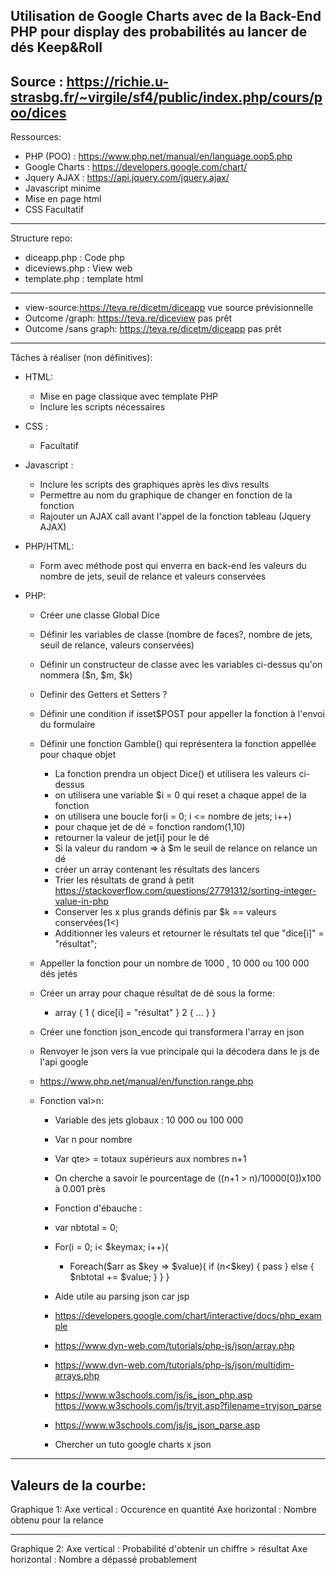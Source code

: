 Utilisation de Google Charts avec de la Back-End PHP pour display des probabilités au lancer de dés Keep&Roll
---------------------
Source : https://richie.u-strasbg.fr/~virgile/sf4/public/index.php/cours/poo/dices
---------------------
Ressources:
- PHP (POO) : https://www.php.net/manual/en/language.oop5.php
- Google Charts : https://developers.google.com/chart/
- Jquery AJAX : https://api.jquery.com/jquery.ajax/
- Javascript minime
- Mise en page html
- CSS Facultatif
---------------------
Structure repo:
- diceapp.php : Code php
- diceviews.php : View web
- template.php : template html
---------------------
- view-source:https://teva.re/dicetm/diceapp vue source prévisionnelle 
- Outcome /graph: https://teva.re/diceview pas prêt
- Outcome /sans graph: https://teva.re/dicetm/diceapp pas prêt
---------------------------------------------------------------------------------------------------------

Tâches à réaliser (non définitives):

- HTML:
   - Mise en page classique avec template PHP
   - Inclure les scripts nécessaires
   
- CSS :
   - Facultatif 
   
- Javascript :
   - Inclure les scripts des graphiques après les divs results
   - Permettre au nom du graphique de changer en fonction de la fonction
   - Rajouter un AJAX call avant l'appel de la fonction tableau (Jquery AJAX)
   
- PHP/HTML:
   - Form avec méthode post qui enverra en back-end les valeurs du nombre de jets, seuil de relance et valeurs conservées
   
- PHP:
   - Créer une classe Global Dice
   - Définir les variables de classe (nombre de faces?, nombre de jets, seuil de relance, valeurs conservées)
   - Définir un constructeur de classe avec les variables ci-dessus qu'on nommera ($n, $m, $k)
   - Definir des Getters et Setters ?
   - Définir une condition if isset$POST pour appeller la fonction à l'envoi du formulaire
   - Définir une fonction Gamble() qui représentera la fonction appellée pour chaque objet 
      - La fonction prendra un object Dice() et utilisera les valeurs ci-dessus
      - on utilisera une variable $i = 0 qui reset a chaque appel de la fonction
      - on utilisera une boucle for(i = 0; i <= nombre de jets; i++)
      - pour chaque jet de dé = fonction random(1,10)
      - retourner la valeur de jet[i] pour le dé
      - Si la valeur du random => à $m le seuil de relance on relance un dé
      - créer un array contenant les résultats des lancers 
      - Trier les résultats de grand à petit https://stackoverflow.com/questions/27791312/sorting-integer-value-in-php
      - Conserver les x plus grands définis par $k == valeurs conservées(1<)
      - Additionner les valeurs et retourner le résultats tel que "dice[i]" = "résultat";
   - Appeller la fonction pour un nombre de 1000 , 10 000 ou 100 000 dés jetés
   - Créer un array pour chaque résultat de dé sous la forme:
      - array {
              1 { dice[i] = "résultat" }
              2 { ... }
              }
   - Créer une fonction json_encode qui transformera l'array en json
   - Renvoyer le json vers la vue principale qui la décodera dans le js de l'api google
   - https://www.php.net/manual/en/function.range.php
 
   - Fonction val>n:
      - Variable des jets globaux : 10 000 ou 100 000
      - Var n pour nombre
      - Var qte> = totaux supérieurs aux nombres n+1
      - On cherche a savoir le pourcentage de ((n+1 > n)/10000[0])x100 à 0.001 près
      - Fonction d'ébauche :
      - var nbtotal = 0;
      - For(i = 0; i< $keymax; i++){
        - Foreach($arr as $key => $value){
        if (n<$key) {
        pass
          }
        else {
        $nbtotal += $value;
          }
         }
        }
        
     - Aide utile au parsing json car jsp
     - https://developers.google.com/chart/interactive/docs/php_example
     - https://www.dyn-web.com/tutorials/php-js/json/array.php
     - https://www.dyn-web.com/tutorials/php-js/json/multidim-arrays.php
     - https://www.w3schools.com/js/js_json_php.asp https://www.w3schools.com/js/tryit.asp?filename=tryjson_parse
     - https://www.w3schools.com/js/js_json_parse.asp
     - Chercher un tuto google charts x json
-------------------------
Valeurs de la courbe:
--------
Graphique 1:
Axe vertical : Occurence en quantité 
Axe horizontal : Nombre obtenu pour la relance

--------
Graphique 2:
Axe vertical : Probabilité d'obtenir un chiffre > résultat
Axe horizontal : Nombre a dépassé probablement
